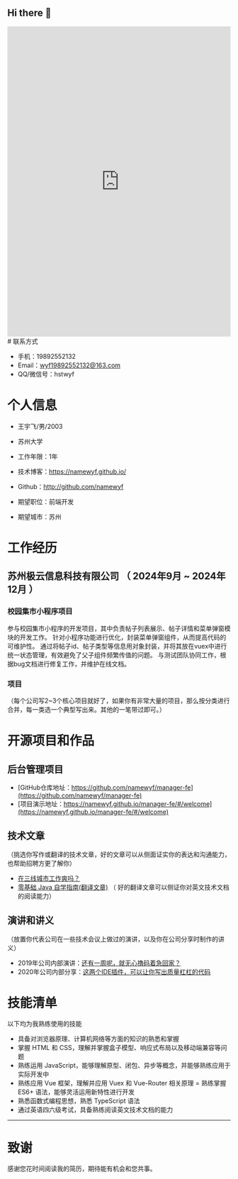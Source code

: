 ## Hi there 👋
<iframe width="100%" height="700" src="https://laoyujianli.com/i_share/r9fMD3"  border="0" frameborder="no" framespacing="0" allowfullscreen="true"></iframe>
# 联系方式

- 手机：19892552132 
- Email：wyf19892552132@163.com
- QQ/微信号：hstwyf

# 个人信息

 - 王宇飞/男/2003
 - 苏州大学
 - 工作年限：1年
 - 技术博客：https://namewyf.github.io/
 - Github：http://github.com/namewyf

 - 期望职位：前端开发
 - 期望城市：苏州
   
# 工作经历

## 苏州极云信息科技有限公司 （ 2024年9月 ~ 2024年12月 ）

### 校园集市小程序项目 
参与校园集市小程序的开发项目，其中负责帖子列表展示、帖子详情和菜单弹窗模块的开发工作。
针对小程序功能进行优化，封装菜单弹窗组件，从而提高代码的可维护性。
通过将帖子id、帖子类型等信息用对象封装，并将其放在vuex中进行统一状态管理，有效避免了父子组件频繁传值的问题。
与测试团队协同工作，根据bug文档进行修复工作，并维护在线文档。

### 项目

（每个公司写2~3个核心项目就好了，如果你有非常大量的项目，那么按分类进行合并，每一类选一个典型写出来。其他的一笔带过即可。）
  
  
# 开源项目和作品

## 后台管理项目

  - [GitHub仓库地址：https://github.com/namewyf/manager-fe](https://github.com/namewyf/manager-fe)
  - [项目演示地址：https://namewyf.github.io/manager-fe/#/welcome](https://namewyf.github.io/manager-fe/#/welcome)

## 技术文章
（挑选你写作或翻译的技术文章，好的文章可以从侧面证实你的表达和沟通能力，也帮助招聘方更了解你）

- [在三线城市工作爽吗？](https://blog.csdn.net/qing_gee/article/details/104323806)
- [零基础 Java 自学指南(翻译文章)](https://blog.csdn.net/qing_gee/article/details/104774776) （ 好的翻译文章可以侧证你对英文技术文档的阅读能力）

## 演讲和讲义
（放置你代表公司在一些技术会议上做过的演讲，以及你在公司分享时制作的讲义）

  - 2019年公司内部演讲：[还有一周呢，就无心撸码着急回家？](https://blog.csdn.net/qing_gee/article/details/103967005)
  - 2020年公司内部分享：[这两个IDE插件，可以让你写出质量杠杠的代码](https://blog.csdn.net/qing_gee/article/details/103831517)
    
    
# 技能清单

以下均为我熟练使用的技能

- 具备对浏览器原理、计算机网络等方面的知识的熟悉和掌握
- 掌握 HTML 和 CSS，理解并掌握盒子模型、响应式布局以及移动端兼容等问题
- 熟练运用 JavaScript，能够理解原型、闭包、异步等概念，并能够熟练应用于实际开发中
- 熟练应用 Vue 框架，理解并应用 Vuex 和 Vue-Router 相关原理
= 熟练掌握 ES6+ 语法，能够灵活运用新特性进行开发
- 熟悉函数式编程思想，熟悉 TypeScript 语法
- 通过英语四六级考试，具备熟练阅读英文技术文档的能力
      
---      
# 致谢
感谢您花时间阅读我的简历，期待能有机会和您共事。
      

